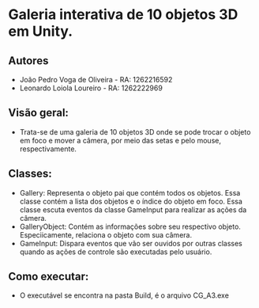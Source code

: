 # Galeria interativa de 10 objetos 3D em Unity.

## Autores
 * João Pedro Voga de Oliveira - RA: 1262216592
 * Leonardo Loiola Loureiro - RA: 1262222969

## Visão geral:
 * Trata-se de uma galeria de 10 objetos 3D onde se pode trocar o objeto em foco e mover a câmera, por meio das setas e pelo mouse, respectivamente.

## Classes:
 * Gallery: Representa o objeto pai que contém todos os objetos. Essa classe contém a lista dos objetos e o índice do objeto em foco. Essa classe escuta eventos da classe GameInput para realizar as ações da câmera.
 * GalleryObject: Contém as informações sobre seu respectivo objeto. Especiicamente, relaciona o objeto com sua câmera.
 * GameInput: Dispara eventos que vão ser ouvidos por outras classes quando as ações de controle são executadas pelo usuário.

## Como executar:
 * O executável se encontra na pasta Build, é o arquivo CG_A3.exe
